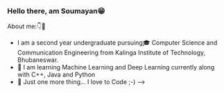 ### Hello there, am Soumayan😁


About me:👇🤞

- I am a second year undergraduate pursuing🎓 Computer Science and Communication Engineering from Kalinga Institute of Technology, Bhubaneswar.  
- 🌱 I am learning Machine Learning and Deep Learning currently along with C++, Java and Python
- 💎 Just one more thing... I love to Code ;-)
-->
